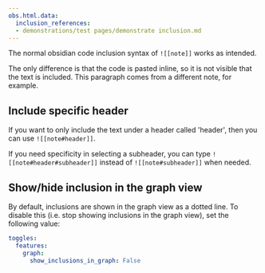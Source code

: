 ```yaml
---
obs.html.data:
  inclusion_references:
  - demonstrations/test pages/demonstrate inclusion.md
---
```

   
The normal obsidian code inclusion syntax of `![[note]]` works as intended.   
   

   
The only difference is that the code is pasted inline, so it is not visible that the text is included. This paragraph comes from a different note, for example.
   
   
## Include specific header   
If you want to only include the text under a header called 'header', then you can use `![[note#header]]`.   
   
If you need specificity in selecting a subheader, you can type `![[note#header#subheader]]` instead of `![[note#subheader]]` when needed.   
   
## Show/hide inclusion in the graph view   
By default, inclusions are shown in the graph view as a dotted line. To disable this (i.e. stop showing inclusions in the graph view), set the following value:   
   
``` yaml
toggles:
  features:
    graph:
      show_inclusions_in_graph: False
```
